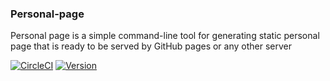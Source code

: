 ### Personal-page
Personal page is a simple command-line tool for generating static personal page that is ready to be served by GitHub pages or any other server


[![CircleCI](https://circleci.com/gh/TheDhejavu/personal-page.svg?style=svg)](https://circleci.com/gh/TheDhejavu/personal-page)
[![Version](https://img.shields.io/github/package-json/v/thedhejavu/personal-page)](https://github.com/TheDhejavu/personal-page)